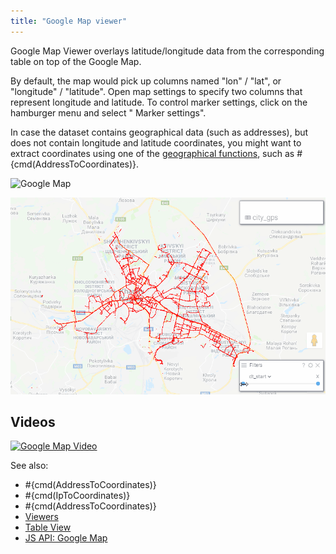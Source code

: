 ```yaml
---
title: "Google Map viewer"
---
```


Google Map Viewer overlays latitude/longitude data from the corresponding table on top of the Google Map.

By default, the map would pick up columns named "lon" / "lat", or "longitude" / "latitude". Open map settings to specify
two columns that represent longitude and latitude. To control marker settings, click on the hamburger menu and select "
Marker settings".

In case the dataset contains geographical data (such as addresses), but does not contain longitude and latitude
coordinates, you might want to extract coordinates using one of
the [geographical functions](https://public.datagrok.ai/functions?q=%23geo), such as #{cmd(AddressToCoordinates)}.

![Google Map](../../uploads/viewers/google-map.png "Google Map")

![Map big data](img/google-map-city-perf.gif "Map big data")

## Videos

[![Google Map Video](../../uploads/youtube/visualizations2.png "Open on Youtube")](https://www.youtube.com/watch?v=7MBXWzdC0-I&t=3392s)

See also:

* \#{cmd(AddressToCoordinates)}
* \#{cmd(IpToCoordinates)}
* \#{cmd(AddressToCoordinates)}
* [Viewers](../viewers/viewers.md)
* [Table View](../../datagrok/navigation/table-view.md)
* [JS API: Google Map](https://public.datagrok.ai/js/samples/ui/viewers/types/google-map)
